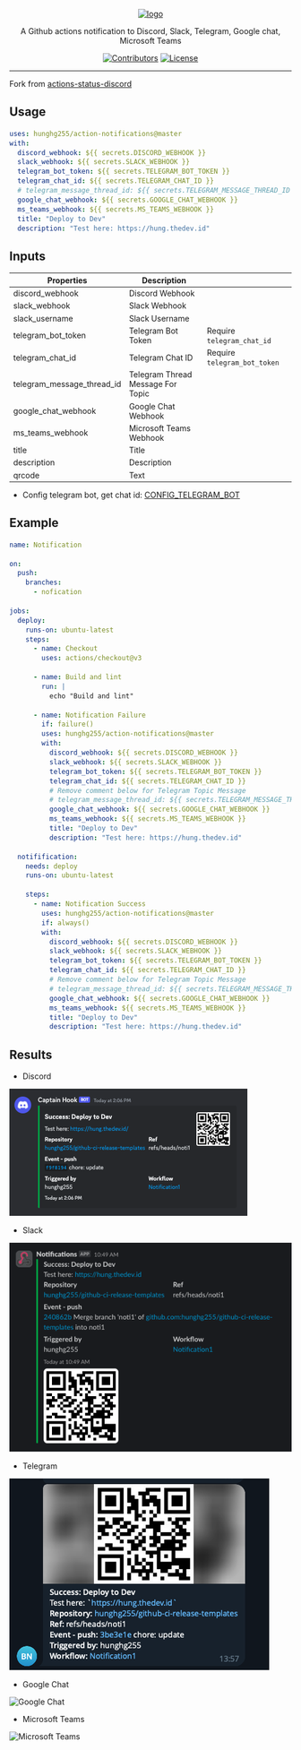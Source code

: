 <p align="center">
<a href="https://www.npmjs.com/package/action-notifications" target="_blank" rel="noopener noreferrer">
<img src="https://api.iconify.design/simple-icons:githubactions.svg?color=%23cefdb4" alt="logo" width='100'/></a>
</p>

<p align="center">
  A Github actions notification to Discord, Slack, Telegram, Google chat, Microsoft Teams
</p>

<p align="center">
  <a href="https://github.com/hunghg255/action-notifications/graphs/contributors" target="_blank" rel="noopener noreferrer"><img src="https://img.shields.io/badge/all_contributors-1-orange.svg" alt="Contributors" /></a>
  <a href="https://github.com/hunghg255/action-notifications/blob/main/LICENSE" target="_blank" rel="noopener noreferrer"><img src="https://badgen.net/github/license/hunghg255/action-notifications" alt="License" /></a>
</p>

---

Fork from [actions-status-discord](https://github.com/sarisia/actions-status-discord)

## Usage

```yaml
uses: hunghg255/action-notifications@master
with:
  discord_webhook: ${{ secrets.DISCORD_WEBHOOK }}
  slack_webhook: ${{ secrets.SLACK_WEBHOOK }}
  telegram_bot_token: ${{ secrets.TELEGRAM_BOT_TOKEN }}
  telegram_chat_id: ${{ secrets.TELEGRAM_CHAT_ID }}
  # telegram_message_thread_id: ${{ secrets.TELEGRAM_MESSAGE_THREAD_ID }}
  google_chat_webhook: ${{ secrets.GOOGLE_CHAT_WEBHOOK }}
  ms_teams_webhook: ${{ secrets.MS_TEAMS_WEBHOOK }}
  title: "Deploy to Dev"
  description: "Test here: https://hung.thedev.id"
```

## Inputs
| Properties                   | Description                       |                              |
| ---------------------------- | --------------------------------- | :--------------------------- |
| discord\_webhook             | Discord Webhook                   |                              |
| slack\_webhook               | Slack Webhook                     |                              |
| slack\_username              | Slack Username                    |                              |
| telegram\_bot\_token         | Telegram Bot Token                | Require `telegram_chat_id`   |
| telegram\_chat\_id           | Telegram Chat ID                  | Require `telegram_bot_token` |
| telegram\_message\_thread_id | Telegram Thread Message For Topic |                              |
| google\_chat\_webhook        | Google Chat Webhook               |                              |
| ms\_teams\_webhook           | Microsoft Teams Webhook           |                              |
| title                        | Title                             |                              |
| description                  | Description                       |                              |
| qrcode                       | Text                              |                              |

- Config telegram bot, get chat id: [CONFIG_TELEGRAM_BOT](https://github.com/hunghg255/action-notifications/blob/master/CONFIG_TELEGRAM_BOT.md)

## Example
```yaml
name: Notification

on:
  push:
    branches:
      - nofication

jobs:
  deploy:
    runs-on: ubuntu-latest
    steps:
      - name: Checkout
        uses: actions/checkout@v3

      - name: Build and lint
        run: |
          echo "Build and lint"

      - name: Notification Failure
        if: failure()
        uses: hunghg255/action-notifications@master
        with:
          discord_webhook: ${{ secrets.DISCORD_WEBHOOK }}
          slack_webhook: ${{ secrets.SLACK_WEBHOOK }}
          telegram_bot_token: ${{ secrets.TELEGRAM_BOT_TOKEN }}
          telegram_chat_id: ${{ secrets.TELEGRAM_CHAT_ID }}
          # Remove comment below for Telegram Topic Message
          # telegram_message_thread_id: ${{ secrets.TELEGRAM_MESSAGE_THREAD_ID }}
          google_chat_webhook: ${{ secrets.GOOGLE_CHAT_WEBHOOK }}
          ms_teams_webhook: ${{ secrets.MS_TEAMS_WEBHOOK }}
          title: "Deploy to Dev"
          description: "Test here: https://hung.thedev.id"

  notifification:
    needs: deploy
    runs-on: ubuntu-latest

    steps:
      - name: Notification Success
        uses: hunghg255/action-notifications@master
        if: always()
        with:
          discord_webhook: ${{ secrets.DISCORD_WEBHOOK }}
          slack_webhook: ${{ secrets.SLACK_WEBHOOK }}
          telegram_bot_token: ${{ secrets.TELEGRAM_BOT_TOKEN }}
          telegram_chat_id: ${{ secrets.TELEGRAM_CHAT_ID }}
          # Remove comment below for Telegram Topic Message
          # telegram_message_thread_id: ${{ secrets.TELEGRAM_MESSAGE_THREAD_ID }}
          google_chat_webhook: ${{ secrets.GOOGLE_CHAT_WEBHOOK }}
          ms_teams_webhook: ${{ secrets.MS_TEAMS_WEBHOOK }}
          title: "Deploy to Dev"
          description: "Test here: https://hung.thedev.id"
```


## Results

- Discord

![Discord](./assets/discord.png)


- Slack

![Slack](./assets/slack.png)


- Telegram

![Telegram](./assets/telegram.png)

- Google Chat

![Google Chat](./assets/google-chat.png)

- Microsoft Teams

![Microsoft Teams](./assets/ms-teams.png)
